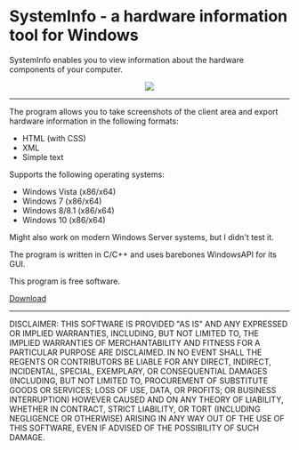 # SystemInfo - a hardware information tool for Windows

SystemInfo enables you to view information about the hardware components of your computer. 
<p align="center">
<img src="https://i.imgur.com/vmmwSer.png">
</p>
<hr />

The program allows you to take screenshots of the client area and export hardware information in the following formats:
- HTML (with CSS)
- XML
- Simple text

Supports the following operating systems:
- Windows Vista (x86/x64)
- Windows 7 (x86/x64)
- Windows 8/8.1 (x86/x64)
- Windows 10 (x86/x64)


Might also work on modern Windows Server systems, but I didn't test it.

The program is written in C/C++ and uses barebones WindowsAPI for its GUI.

This program is free software.

<a href="https://github.com/CherryPill/system_info/releases">Download</a>

***

DISCLAIMER: THIS SOFTWARE IS PROVIDED "AS IS" AND ANY EXPRESSED OR IMPLIED WARRANTIES, INCLUDING, BUT NOT LIMITED TO, THE IMPLIED WARRANTIES OF MERCHANTABILITY AND FITNESS FOR A PARTICULAR PURPOSE ARE DISCLAIMED. IN NO EVENT SHALL THE REGENTS OR CONTRIBUTORS BE LIABLE FOR ANY DIRECT, INDIRECT, INCIDENTAL, SPECIAL, EXEMPLARY, OR CONSEQUENTIAL DAMAGES (INCLUDING, BUT NOT LIMITED TO, PROCUREMENT OF SUBSTITUTE GOODS OR SERVICES; LOSS OF USE, DATA, OR PROFITS; OR BUSINESS INTERRUPTION)
HOWEVER CAUSED AND ON ANY THEORY OF LIABILITY, WHETHER IN CONTRACT, STRICT LIABILITY, OR TORT (INCLUDING NEGLIGENCE OR OTHERWISE) ARISING IN ANY WAY OUT OF THE USE OF THIS SOFTWARE, EVEN IF ADVISED OF THE POSSIBILITY OF SUCH DAMAGE.

